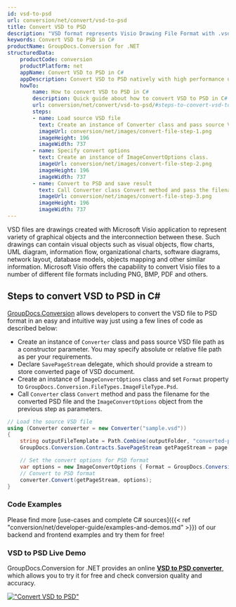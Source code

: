 ```yaml
---
id: vsd-to-psd
url: conversion/net/convert/vsd-to-psd
title: Convert VSD to PSD
description: "VSD format represents Visio Drawing File Format with .vsd extension. Learn how to convert VSD to PSD file programmatically in C# language using GroupDocs.Conversion for .NET library."
keywords: Convert VSD to PSD in C#
productName: GroupDocs.Conversion for .NET
structuredData:
    productCode: conversion
    productPlatform: net
    appName: Convert VSD to PSD in C#
    appDescription: Convert VSD to PSD natively with high performance using C# language and server side GroupDocs.Conversion for .NET APIs, without the use of any software like Microsoft or Open Office.
    howTo:
        name: How to convert VSD to PSD in C# 
        description: Quick guide about how to convert VSD to PSD in C# with high performance and accuracy.
        url: conversion/net/convert/vsd-to-psd/#steps-to-convert-vsd-to-psd-in-c
        steps:
        - name: Load source VSD file 
          text: Create an instance of Converter class and pass source VSD file path as a constructor parameter. You may specify absolute or relative file path as per your requirements. 
          imageUrl: conversion/net/images/convert-file-step-1.png
          imageHeight: 196
          imageWidth: 737
        - name: Specify convert options 
          text: Create an instance of ImageConvertOptions class.
          imageUrl: conversion/net/images/convert-file-step-2.png
          imageHeight: 196
          imageWidth: 737
        - name: Convert to PSD and save result 
          text: Call Converter class Convert method and pass the filename for the converted HTML file and the ImageConvertOptions object from the previous step as parameters.
          imageUrl: conversion/net/images/convert-file-step-3.png
          imageHeight: 196
          imageWidth: 737
---
```


VSD files are drawings created with Microsoft Visio application to represent variety of graphical objects and the interconnection between these. Such drawings can contain visual objects such as visual objects, flow charts, UML diagram, information flow, organizational charts, software diagrams, network layout, database models, objects mapping and other similar information. Microsoft Visio offers the capability to convert Visio files to a number of different file formats including PNG, BMP, PDF and others.

## Steps to convert VSD to PSD in C#

[GroupDocs.Conversion](https://products.groupdocs.com/conversion/net) allows developers to convert the VSD file to PSD format in an easy and intuitive way just using a few lines of code as described below:

* Create an instance of `Converter` class and pass source VSD file path as a constructor parameter. You may specify absolute or relative file path as per your requirements. 
* Declare `SavePageStream` delegate, which should provide a stream to store converted page of VSD document.
* Create an instance of `ImageConvertOptions` class and set `Format` property to `GroupDocs.Conversion.FileTypes.ImageFileType.Psd`.
* Call `Converter` class `Convert` method and pass the filename for the converted PSD file and the `ImageConvertOptions` object from the previous step as parameters.

```csharp
// Load the source VSD file
using (Converter converter = new Converter("sample.vsd"))
{
    string outputFileTemplate = Path.Combine(outputFolder, "converted-page-{0}.psd");
    GroupDocs.Conversion.Contracts.SavePageStream getPageStream = page => new FileStream(string.Format(outputFileTemplate, page), FileMode.Create);

    // Set the convert options for PSD format
    var options = new ImageConvertOptions { Format = GroupDocs.Conversion.FileTypes.ImageFileType.Psd };   
    // Convert to PSD format
    converter.Convert(getPageStream, options);
}
```

### Code Examples

Please find more [use-cases and complete C# sources]({{< ref "conversion/net/developer-guide/examples-and-demos.md" >}}) of our backend and frontend examples and try them for free!

### VSD to PSD Live Demo

GroupDocs.Conversion for .NET provides an online [**VSD to PSD converter**](https://products.groupdocs.app/conversion/vsd-to-psd), which allows you to try it for free and check conversion quality and accuracy.

[!["Convert VSD to PSD"](conversion/net/images/convert-to-psd/convert-vsd-to-psd.png)](https://products.groupdocs.app/conversion/vsd-to-psd)